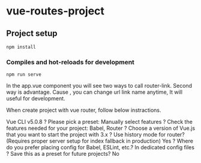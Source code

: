 # vue-routes-project

## Project setup
```
npm install
```

### Compiles and hot-reloads for development
```
npm run serve
```

In the app.vue component you will see two ways to call router-link.
Second way is advantage. Cause , you can change url link name anytime, It will useful for development. 

When create project with vue router, follow below instractions.

Vue CLI v5.0.8
? Please pick a preset: Manually select features
? Check the features needed for your project: Babel, Router
? Choose a version of Vue.js that you want to start the project with 3.x
? Use history mode for router? (Requires proper server setup for index fallback in production) Yes
? Where do you prefer placing config for Babel, ESLint, etc.? In dedicated config files
? Save this as a preset for future projects? No